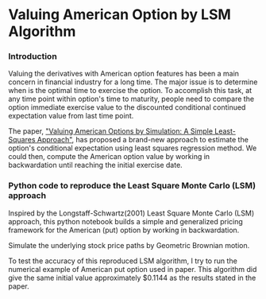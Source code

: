 # Valuing American Option by LSM Algorithm

### Introduction

Valuing the derivatives with American option features has been a main concern in financial industry for a long time. The major issue is to determine when is the optimal time to exercise the option. To accomplish this task, at any time point within option's time to maturity, people need to compare the option immediate exercise value to the discounted conditional continued expectation value from last time point.

The paper, ["Valuing American Options by Simulation: A Simple Least-Squares Approach"](https://people.math.ethz.ch/~hjfurrer/teaching/LongstaffSchwartzAmericanOptionsLeastSquareMonteCarlo.pdf), has proposed a brand-new approach to estimate the option's conditional expectation using least squares regression method. We could then, compute the American option value by working in backwardation until reaching the initial exercise date.

### Python code to reproduce the Least Square Monte Carlo (LSM) approach

Inspired by the Longstaff-Schwartz(2001) Least Square Monte Carlo (LSM) approach, this python notebook builds a simple and generalized pricing framework for the American (put) option by working in backwardation. 

Simulate the underlying stock price paths by Geometric Brownian motion.

To test the accuracy of this reproduced LSM algorithm, I try to run the numerical example of American put option used in paper. This algorithm did give the same initial value approximately $0.1144 as the results stated in the paper.
